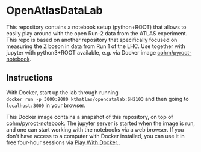 # OpenAtlasDataLab
This repository contains a notebook setup (python+ROOT) that allows to easily play around with the open Run-2 data from the ATLAS experiment. This repo is based on another repository that specifically focused on measuring the Z boson in data from Run 1 of the LHC. Use together with jupyter with python3+ROOT available, e.g. via Docker image [cohm/pyroot-notebook](https://hub.docker.com/r/cohm/pyroot-notebook).

## Instructions
With Docker, start up the lab through running  
`docker run -p 3000:8080 kthatlas/opendatalab:SH2103`
and then going to `localhost:3000` in your browser.

This Docker image contains a snapshot of this repository, on top of [cohm/pyroot-notebook](https://hub.docker.com/r/cohm/pyroot-notebook).
The jupyter server is started when the image is run, and one can start working with the notebooks via a web browser. If you don't have access to a computer with Docker installed, you can use it in free four-hour sessions via [Play With Docker](https://labs.play-with-docker.com/)..
